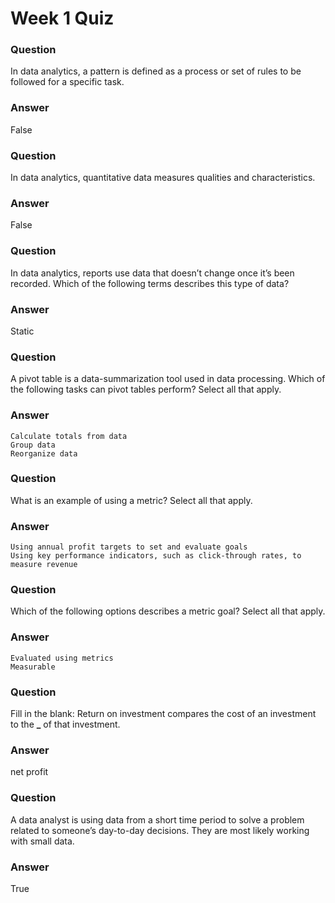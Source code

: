 # Week 1 Quiz

### Question

In data analytics, a pattern is defined as a process or set of rules to be followed for a specific task.

### Answer

False

### Question

In data analytics, quantitative data measures qualities and characteristics.

### Answer

False

### Question

In data analytics, reports use data that doesn’t change once it’s been recorded. Which of the following terms describes this type of data?

### Answer

Static

### Question

A pivot table is a data-summarization tool used in data processing. Which of the following tasks can pivot tables perform? Select all that apply.

### Answer

    Calculate totals from data
    Group data
    Reorganize data

### Question

What is an example of using a metric? Select all that apply.

### Answer

    Using annual profit targets to set and evaluate goals
    Using key performance indicators, such as click-through rates, to measure revenue

### Question

Which of the following options describes a metric goal? Select all that apply.

### Answer

    Evaluated using metrics
    Measurable

### Question

Fill in the blank: Return on investment compares the cost of an investment to the **\_** of that investment.

### Answer

net profit

### Question

A data analyst is using data from a short time period to solve a problem related to someone’s day-to-day decisions. They are most likely working with small data.

### Answer

True
